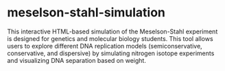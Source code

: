 # meselson-stahl-simulation
This interactive HTML-based simulation of the Meselson-Stahl experiment is designed for genetics and molecular biology students. This tool allows users to explore different DNA replication models (semiconservative, conservative, and dispersive) by simulating nitrogen isotope experiments and visualizing DNA separation based on weight.
